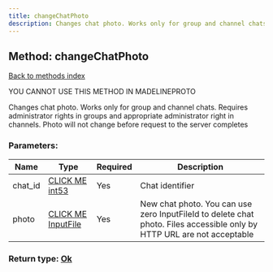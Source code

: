 ```yaml
---
title: changeChatPhoto
description: Changes chat photo. Works only for group and channel chats. Requires administrator rights in groups and appropriate administrator right in channels. Photo will not change before request to the server completes
---
```

## Method: changeChatPhoto  
[Back to methods index](index.md)


YOU CANNOT USE THIS METHOD IN MADELINEPROTO


Changes chat photo. Works only for group and channel chats. Requires administrator rights in groups and appropriate administrator right in channels. Photo will not change before request to the server completes

### Parameters:

| Name     |    Type       | Required | Description |
|----------|---------------|----------|-------------|
|chat\_id|[CLICK ME int53](../types/int53.md) | Yes|Chat identifier|
|photo|[CLICK ME InputFile](../types/InputFile.md) | Yes|New chat photo. You can use zero InputFileId to delete chat photo. Files accessible only by HTTP URL are not acceptable|


### Return type: [Ok](../types/Ok.md)


